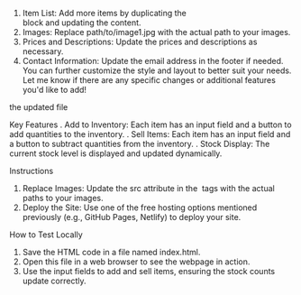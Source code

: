 1. Item List: Add more items by duplicating the <div class="item"> block and updating the content.
2. Images: Replace path/to/image1.jpg with the actual path to your images.
3. Prices and Descriptions: Update the prices and descriptions as necessary.
4. Contact Information: Update the email address in the footer if needed.
You can further customize the style and layout to better suit your needs. Let me know if there are any specific changes or additional features you'd like to add!


the updated file

Key Features
. Add to Inventory: Each item has an input field and a button to add quantities to the inventory.
. Sell Items: Each item has an input field and a button to subtract quantities from the inventory.
. Stock Display: The current stock level is displayed and updated dynamically.

Instructions
1. Replace Images: Update the src attribute in the <img> tags with the actual paths to your images.
2. Deploy the Site: Use one of the free hosting options mentioned previously (e.g., GitHub Pages, Netlify) to deploy your site.

How to Test Locally
1. Save the HTML code in a file named index.html.
2. Open this file in a web browser to see the webpage in action.
3. Use the input fields to add and sell items, ensuring the stock counts update correctly.
